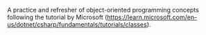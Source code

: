 A practice and refresher of object-oriented programming concepts following the tutorial by Microsoft (<href>https://learn.microsoft.com/en-us/dotnet/csharp/fundamentals/tutorials/classes</href>).
